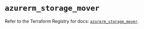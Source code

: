 # `azurerm_storage_mover`

Refer to the Terraform Registry for docs: [`azurerm_storage_mover`](https://registry.terraform.io/providers/hashicorp/azurerm/3.89.0/docs/resources/storage_mover).
